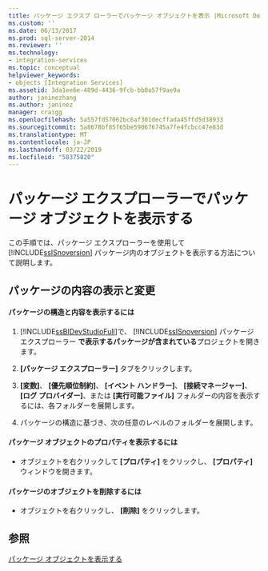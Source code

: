 ```yaml
---
title: パッケージ エクスプ ローラーでパッケージ オブジェクトを表示 |Microsoft Docs
ms.custom: ''
ms.date: 06/13/2017
ms.prod: sql-server-2014
ms.reviewer: ''
ms.technology:
- integration-services
ms.topic: conceptual
helpviewer_keywords:
- objects [Integration Services]
ms.assetid: 3da1ee6e-489d-4436-9fcb-bb0a57f9ae9a
author: janinezhang
ms.author: janinez
manager: craigg
ms.openlocfilehash: 5a557fd57062bc6af301decffada45ffd5d38933
ms.sourcegitcommit: 5a8678bf85f65be590676745a7fe4fcbcc47e83d
ms.translationtype: MT
ms.contentlocale: ja-JP
ms.lasthandoff: 03/22/2019
ms.locfileid: "58375820"
---
```

# <a name="view-package-objects-in-package-explorer"></a>パッケージ エクスプローラーでパッケージ オブジェクトを表示する
  この手順では、パッケージ エクスプローラーを使用して [!INCLUDE[ssISnoversion](../includes/ssisnoversion-md.md)] パッケージ内のオブジェクトを表示する方法について説明します。  
  
## <a name="viewing-and-modifying-package-content"></a>パッケージの内容の表示と変更  
  
#### <a name="to-view-the-package-structure-and-content"></a>パッケージの構造と内容を表示するには  
  
1.  [!INCLUDE[ssBIDevStudioFull](../includes/ssbidevstudiofull-md.md)]で、 [!INCLUDE[ssISnoversion](../includes/ssisnoversion-md.md)] パッケージ エクスプローラー **で表示するパッケージが含まれている**プロジェクトを開きます。  
  
2.  **[パッケージ エクスプローラー]** タブをクリックします。  
  
3.  **[変数]**、 **[優先順位制約]**、 **[イベント ハンドラー]**、 **[接続マネージャー]**、 **[ログ プロバイダー]**、または **[実行可能ファイル]** フォルダーの内容を表示するには、各フォルダーを展開します。  
  
4.  パッケージの構造に基づき、次の任意のレベルのフォルダーを展開します。  
  
#### <a name="to-view-package-object-properties"></a>パッケージ オブジェクトのプロパティを表示するには  
  
-   オブジェクトを右クリックして **[プロパティ]** をクリックし、 **[プロパティ]** ウィンドウを開きます。  
  
#### <a name="to-delete-an-object-in-a-package"></a>パッケージのオブジェクトを削除するには  
  
-   オブジェクトを右クリックし、 **[削除]** をクリックします。  
  
## <a name="see-also"></a>参照  
 [パッケージ オブジェクトを表示する](view-package-objects.md)  
  
  
